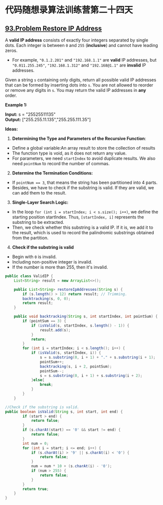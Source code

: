 # 代码随想录算法训练营第二十四天
## [93.Problem Restore IP Address](https://leetcode.com/problems/restore-ip-addresses/description/)

A **valid IP address** consists of exactly four integers separated by single dots. Each integer is between `0` and `255` (**inclusive**) and cannot have leading zeros.

* For example, `"0.1.2.201"` and `"192.168.1.1"` are **valid** IP addresses, but `"0.011.255.245"`, `"192.168.1.312"` and `"192.168@1.1"` are **invalid** IP addresses.
  
Given a string `s` containing only digits, return all possible valid IP addresses that can be formed by inserting dots into `s`. You are not allowed to reorder or remove any digits in `s`. You may return the valid IP 
addresses in **any** order.

**Example 1:**

**Input:** s = "25525511135" <br>
**Output:** ["255.255.11.135","255.255.111.35"]

**Ideas:**
1. **Determining the Type and Parameters of the Recursive Function**:
* Define a global variable:An array result to store the collection of results
* The function type is void, as it does not return any value.
* For parameters, we need `startIndex` to avoid duplicate results. We also need `pointNum` to record the number of commas.

2. **Determine the Termination Conditions:**
* If `pointNum == 3`, that means the string has been partitioned into 4 parts.
* Besides, we have to check if the substring is valid. If they are valid, we can add them to the result.

3. **Single-Layer Search Logic:**
* In the loop `for (int i = startIndex; i < s.size(); i++)`, we define the starting position startIndex. Thus, `[startIndex, i]` represents the substring to be extracted.
* Then, we check whether this substring is a valid IP. If it is, we add it to the result, which is used to record the palindromic substrings obtained from the partition.

4. **Check if the substring is valid**
* Begin with `0` is invalid.
* Including non-positive integer is invalid.
* If the number is more than 255, then it's invalid.

```Java
public class ValidIP {
    List<String> result = new ArrayList<>();

    public List<String> restoreIpAddresses(String s) {
        if (s.length() > 12) return result; // Trimming.
        backtracking(s, 0, 0);
        return result;
    }

    public void backtracking(String s, int startIndex, int pointSum) {
        if (pointSum == 3) {
            if (isValid(s, startIndex, s.length() - 1)) {
                result.add(s);
            }
            return;
        }
        for (int i = startIndex; i < s.length(); i++) {
            if (isValid(s, startIndex, i)) {
                s = s.substring(0, i + 1) + "." + s.substring(i + 1);
                pointSum++;
                backtracking(s, i + 2, pointSum);
                pointSum--;
                s = s.substring(0, i + 1) + s.substring(i + 2);
            }else{
                break;
            }
        }
    }

//Check if the substring is valid.
public boolean isValid(String s, int start, int end) {
        if (start > end) {
            return false;
        }
        if (s.charAt(start) == '0' && start != end) {
            return false;
        }
        int num = 0;
        for (int i = start; i <= end; i++) {
            if (s.charAt(i) > '9' || s.charAt(i) < '0') {
                return false;
            }
            num = num * 10 + (s.charAt(i) - '0');
            if (num > 255) {
                return false;
            }
        }
        return true;
    }
}
```

## []()

























